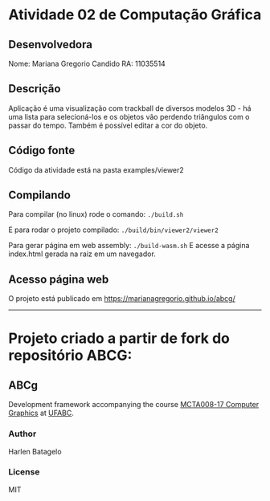 # Atividade 02 de Computação Gráfica
## Desenvolvedora
Nome: Mariana Gregorio Candido
RA: 11035514

## Descrição
Aplicação é uma visualização com trackball de diversos modelos 3D - há uma lista para selecioná-los e os objetos vão perdendo triângulos com o passar do tempo. Também é possível editar a cor do objeto.

## Código fonte
Código da atividade está na pasta examples/viewer2

## Compilando
Para compilar (no linux) rode o comando:
`` ./build.sh ``

E para rodar o projeto compilado:
`` ./build/bin/viewer2/viewer2 ``

Para gerar página em web assembly:
`` ./build-wasm.sh ``
E acesse a página index.html gerada na raiz em um navegador.

## Acesso página web

O projeto está publicado em https://marianagregorio.github.io/abcg/

---

# Projeto criado a partir de fork do repositório ABCG:
## ABCg

Development framework accompanying the course [MCTA008-17 Computer Graphics](http://professor.ufabc.edu.br/~harlen.batagelo/cg/) at [UFABC](https://www.ufabc.edu.br/).

### Author

Harlen Batagelo

### License

MIT
